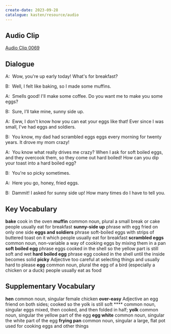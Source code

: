 ```yaml
---
create-date: 2023-09-28
catalogue: kasten/resource/audio
---
```


## Audio Clip
[Audio Clip 0069](https://archive.org/download/englishpod_all/englishpod_0069dg.mp3)

## Dialogue
A:  Wow, you're      up     early  today!   What's  for  breakfast?

B:  Well,       I   felt like   baking, so   I   made   some     muffins.

A:  Smells  good!   I'll   make  some   coffee. Do   you   want   me   to make   you   some eggs?

B:  Sure, I’ll     take    mine,  sunny side up.

A:  Eww,   I don't know how   you can eat      your eggs like that! Ever since I was small, I've  had eggs and soldiers.

B:  You know, my dad had   scrambled eggs eggs   every morning   for twenty years. It drove my mom crazy!

A:  You know what really drives me crazy?   When I ask for  soft boiled eggs,       and     they   overcook   them,   so they come out   hard boiled! How can you dip your   toast into a hard boiled egg?

B:  You're so picky sometimes.

A:  Here you go, honey, fried eggs.

B:  Dammit!  I  asked for   sunny side up!    How many times do  I have to tell you.

## Key Vocabulary
**bake**                                            cook in the oven
**muffin**              common noun, plural         a small break or cake people usually eat for breakfast
**sunny-side up**       phrase                      with egg fried on only one side
**eggs and soldiers**   phrase                      soft-boiled eggs with strips of buttered toast on it which people usually eat for breakfast
**scrambled eggs**      common noun, non-variable   a way of cooking eggs by mixing them in a pan
**soft boiled egg**     phrase                      eggs cooked in the shell so the yellow part is still soft and wet
**hard boiled egg**     phrase                      egg cooked in the shell until the inside becomes solid
**picky**               Adjective                   too careful at selecting things and usually hard to please
**egg**                 common noun, plural         the egg of a bird (especially a chicken or a duck) people usually eat as food

## Supplementary Vocabulary
**hen**          common noun, singular   female chicken
**over-easy**    Adjective               an egg friend on both sides; cooked so the yolk is still soft
****             common noun, singular   eggs mixed, then cooked, and then folded in half;
**yolk**         common noun, singular   the yellow part of the egg
**egg white**    common noun, singular   the white part of the egg
**frying pan**   common noun, singular   a large, flat pot used for cooking eggs and other things
